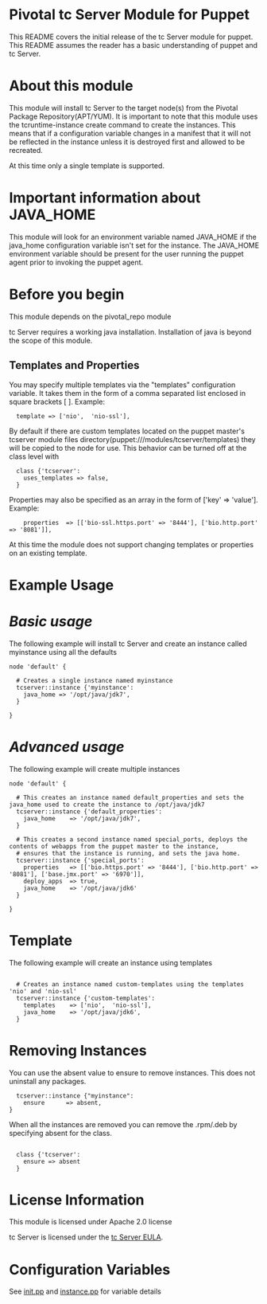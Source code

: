 # Pivotal tc Server Module for Puppet

This README covers the initial release of the tc Server module for puppet. This README assumes the reader has a basic understanding of puppet and tc Server.

# About this module

This module will install tc Server to the target node(s) from the Pivotal Package Repository(APT/YUM). It is important to note that this module uses the tcruntime-instance create command to create the instances. This means that if a configuration variable changes in a manifest that it will not be reflected in the instance unless it is destroyed first and allowed to be recreated.

At this time only a single template is supported. 

# Important information about JAVA\_HOME

This module will look for an environment variable named JAVA\_HOME if the java\_home configuration variable isn't set for the instance. The JAVA\_HOME environment variable should be present for the user running the puppet agent prior to invoking the puppet agent. 

# Before you begin

This module depends on the pivotal\_repo module 

tc Server requires a working java installation. Installation of java is beyond the scope of this module.

## Templates and Properties

You may specify multiple templates via the "templates" configuration variable. It takes them in the form of a comma separated list enclosed in square brackets \[ \]. Example:

```puppet
  template => ['nio',  'nio-ssl'],
```

By default if there are custom templates located on the puppet master's tcserver module files directory(puppet:///modules/tcserver/templates) they will be copied to the node for use. This behavior can be turned off at the class level with

```puppet
  class {'tcserver':
    uses_templates => false,
  }
```

Properties may also be specified as an array in the form of \['key' => 'value'\]. Example:

```puppet
    properties  => [['bio-ssl.https.port' => '8444'], ['bio.http.port' => '8081']],
```

At this time the module does not support changing templates or properties on an existing template.

# Example Usage

*Basic usage* 
=============
The following example will install tc Server and create an instance called myinstance using all the defaults



```puppet
node 'default' {

  # Creates a single instance named myinstance
  tcserver::instance {'myinstance':
    java_home => '/opt/java/jdk7',
  }

}
```

*Advanced usage*
================
The following example will create multiple instances
```puppet
node 'default' {
 
  # This creates an instance named default_properties and sets the java_home used to create the instance to /opt/java/jdk7
  tcserver::instance {'default_properties':
    java_home    => '/opt/java/jdk7',
  }

  # This creates a second instance named special_ports, deploys the contents of webapps from the puppet master to the instance,
  # ensures that the instance is running, and sets the java home. 
  tcserver::instance {'special_ports':
    properties   => [['bio.https.port' => '8444'], ['bio.http.port' => '8081'], ['base.jmx.port' => '6970']],
    deploy_apps  => true,
    java_home    => '/opt/java/jdk6'
  }

}
```

Template
========
The following example will create an instance using templates

```puppet

  # Creates an instance named custom-templates using the templates 'nio' and 'nio-ssl'
  tcserver::instance {'custom-templates':
    templates    => ['nio',  'nio-ssl'],
    java_home    => '/opt/java/jdk6',
  }
```

Removing Instances
==================

You can use the absent value to ensure to remove instances. This does not uninstall any packages. 

```puppet
  tcserver::instance {"myinstance":
    ensure      => absent,
}
```

When all the instances are removed you can remove the .rpm/.deb by specifying absent for the class. 

```puppet

  class {'tcserver':
    ensure => absent
  }
```

# License Information

This module is licensed under Apache 2.0 license

tc Server is licensed under the [tc Server EULA](http://www.vmware.com/download/eula/universal_eula.html).

# Configuration Variables

See [init.pp](https://github.com/pivotal/app-manage/raw/master/puppet/pivotal-tcserver/manifests/init.pp) and [instance.pp](https://github.com/pivotal/app-manage/raw/master/puppet/pivotal-tcserver/manifests/instance.pp) for variable details

